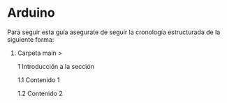 # Arduino

Para seguir esta guía asegurate de seguir la cronología estructurada de la siguiente forma:

1. Carpeta main > 

    1 Introducción a la sección

    1.1 Contenido 1

    1.2 Contenido 2
